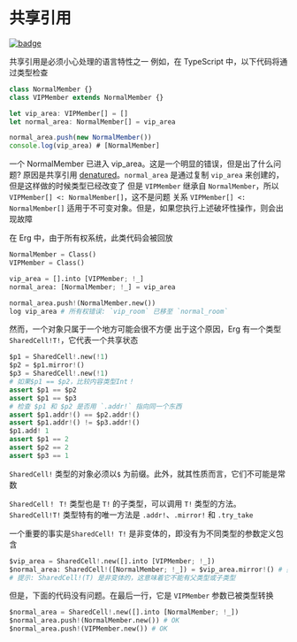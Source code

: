 # 共享引用

[![badge](https://img.shields.io/endpoint.svg?url=https%3A%2F%2Fgezf7g7pd5.execute-api.ap-northeast-1.amazonaws.com%2Fdefault%2Fsource_up_to_date%3Fowner%3Derg-lang%26repos%3Derg%26ref%3Dmain%26path%3Ddoc/EN/syntax/type/advanced/shared.md%26commit_hash%3D51de3c9d5a9074241f55c043b9951b384836b258)](https://gezf7g7pd5.execute-api.ap-northeast-1.amazonaws.com/default/source_up_to_date?owner=erg-lang&repos=erg&ref=main&path=doc/EN/syntax/type/advanced/shared.md&commit_hash=51de3c9d5a9074241f55c043b9951b384836b258)

共享引用是必须小心处理的语言特性之一
例如，在 TypeScript 中，以下代码将通过类型检查

```typescript
class NormalMember {}
class VIPMember extends NormalMember {}

let vip_area: VIPMember[] = []
let normal_area: NormalMember[] = vip_area

normal_area.push(new NormalMember())
console.log(vip_area) # [NormalMember]
```

一个 NormalMember 已进入 vip_area。这是一个明显的错误，但是出了什么问题?
原因是共享引用 [denatured](./variance.md)。`normal_area` 是通过复制 `vip_area` 来创建的，但是这样做的时候类型已经改变了
但是 `VIPMember` 继承自 `NormalMember`，所以 `VIPMember[] <: NormalMember[]`，这不是问题
关系 `VIPMember[] <: NormalMember[]` 适用于不可变对象。但是，如果您执行上述破坏性操作，则会出现故障

在 Erg 中，由于所有权系统，此类代码会被回放

```python
NormalMember = Class()
VIPMember = Class()

vip_area = [].into [VIPMember; !_]
normal_area: [NormalMember; !_] = vip_area

normal_area.push!(NormalMember.new())
log vip_area # 所有权错误: `vip_room` 已移至 `normal_room`
```

然而，一个对象只属于一个地方可能会很不方便
出于这个原因，Erg 有一个类型 `SharedCell!T!`，它代表一个共享状态

```python
$p1 = SharedCell!.new(!1)
$p2 = $p1.mirror!()
$p3 = SharedCell!.new(!1)
# 如果$p1 == $p2，比较内容类型Int！
assert $p1 == $p2
assert $p1 == $p3
# 检查 $p1 和 $p2 是否用 `.addr!` 指向同一个东西
assert $p1.addr!() == $p2.addr!()
assert $p1.addr!() != $p3.addr!()
$p1.add! 1
assert $p1 == 2
assert $p2 == 2
assert $p3 == 1
```

`SharedCell!` 类型的对象必须以`$` 为前缀。此外，就其性质而言，它们不可能是常数

`SharedCell！ T!` 类型也是 `T!` 的子类型，可以调用 `T!` 类型的方法。`SharedCell!T!` 类型特有的唯一方法是 `.addr!`、`.mirror!` 和 `.try_take`

一个重要的事实是`SharedCell! T!` 是非变体的，即没有为不同类型的参数定义包含

```python
$vip_area = SharedCell!.new([].into [VIPMember; !_])
$normal_area: SharedCell!([NormalMember; !_]) = $vip_area.mirror!() # 类型错误: 预期 SharedCell！([NormalMember；！_])，但得到 SharedCell！([VIPMember;!_])
# 提示: SharedCell!(T) 是非变体的，这意味着它不能有父类型或子类型
```

但是，下面的代码没有问题。在最后一行，它是 `VIPMember` 参数已被类型转换

```python
$normal_area = SharedCell!.new([].into [NormalMember; !_])
$normal_area.push!(NormalMember.new()) # OK
$normal_area.push!(VIPMember.new()) # OK
```
